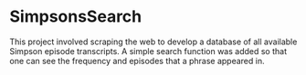 # SimpsonsSearch

This project involved scraping the web to develop a database of all available Simpson episode transcripts. A simple search function was added so that one can see the frequency and episodes that a phrase appeared in.
